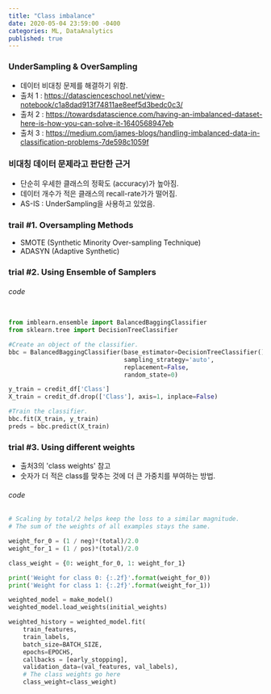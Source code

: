 ```yaml
---
title: "Class imbalance"
date: 2020-05-04 23:59:00 -0400
categories: ML, DataAnalytics
published: true
---
```


### UnderSampling & OverSampling

- 데이터 비대칭 문제를 해결하기 위함.
- 출처 1 : https://datascienceschool.net/view-notebook/c1a8dad913f74811ae8eef5d3bedc0c3/
- 출처 2 : https://towardsdatascience.com/having-an-imbalanced-dataset-here-is-how-you-can-solve-it-1640568947eb
- 출처 3 : https://medium.com/james-blogs/handling-imbalanced-data-in-classification-problems-7de598c1059f
  

### 비대칭 데이터 문제라고 판단한 근거

- 단순히 우세한 클래스의 정확도 (accuracy)가 높아짐.
- 데이터 개수가 적은 클래스의 recall-rate가가 떨어짐.
- AS-IS : UnderSampling을 사용하고 있었음.


### trail #1. Oversampling Methods

- SMOTE (Synthetic Minority Over-sampling Technique)
- ADASYN (Adaptive Synthetic)


### trial #2. Using Ensemble of Samplers



###### code

```python

from imblearn.ensemble import BalancedBaggingClassifier
from sklearn.tree import DecisionTreeClassifier

#Create an object of the classifier.
bbc = BalancedBaggingClassifier(base_estimator=DecisionTreeClassifier(),
                                sampling_strategy='auto',
                                replacement=False,
                                random_state=0)

y_train = credit_df['Class']
X_train = credit_df.drop(['Class'], axis=1, inplace=False)

#Train the classifier.
bbc.fit(X_train, y_train)
preds = bbc.predict(X_train)

```

### trial #3. Using different weights 

- 출처3의 'class weights' 참고
- 숫자가 더 적은 class를 맞추는 것에 더 큰 가중치를 부여하는 방법.

###### code



```python
# Scaling by total/2 helps keep the loss to a similar magnitude.
# The sum of the weights of all examples stays the same.

weight_for_0 = (1 / neg)*(total)/2.0 
weight_for_1 = (1 / pos)*(total)/2.0

class_weight = {0: weight_for_0, 1: weight_for_1}

print('Weight for class 0: {:.2f}'.format(weight_for_0))
print('Weight for class 1: {:.2f}'.format(weight_for_1))

weighted_model = make_model()
weighted_model.load_weights(initial_weights)

weighted_history = weighted_model.fit(
    train_features,
    train_labels,
    batch_size=BATCH_SIZE,
    epochs=EPOCHS,
    callbacks = [early_stopping],
    validation_data=(val_features, val_labels),
    # The class weights go here
    class_weight=class_weight) 

```